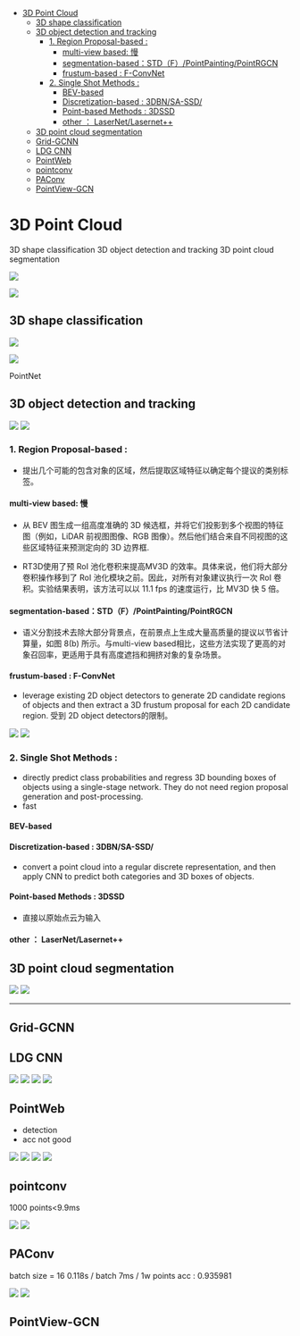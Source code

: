 - [3D Point Cloud](#3d-point-cloud)
  - [3D shape classification](#3d-shape-classification)
  - [3D object detection and tracking](#3d-object-detection-and-tracking)
    - [1. Region Proposal-based :](#1-region-proposal-based-)
      - [multi-view based: 慢](#multi-view-based-慢)
      - [segmentation-based：STD（F）/PointPainting/PointRGCN](#segmentation-basedstdfpointpaintingpointrgcn)
      - [frustum-based : F-ConvNet](#frustum-based--f-convnet)
    - [2. Single Shot Methods :](#2-single-shot-methods-)
      - [BEV-based](#bev-based)
      - [Discretization-based : 3DBN/SA-SSD/](#discretization-based--3dbnsa-ssd)
      - [Point-based Methods : 3DSSD](#point-based-methods--3dssd)
      - [other ： LaserNet/Lasernet++](#other--lasernetlasernet)
  - [3D point cloud segmentation](#3d-point-cloud-segmentation)
  - [Grid-GCNN](#grid-gcnn)
  - [LDG CNN](#ldg-cnn)
  - [PointWeb](#pointweb)
  - [pointconv](#pointconv)
  - [PAConv](#paconv)
  - [PointView-GCN](#pointview-gcn)

# 3D Point Cloud

 3D shape classification
 3D object detection and tracking
 3D point cloud segmentation
 
 ![](pic/3136.png)

![](https://github.com/Printeger/printeger.github.io/raw/main/_posts/pic/3136.png)

 ## 3D shape classification

![](pic/3341.png)

![](https://github.com/Printeger/printeger.github.io/raw/main/_posts/pic/3341.png)

PointNet



##  3D object detection and tracking

![](pic/3431.png)
![](https://github.com/Printeger/printeger.github.io/raw/main/_posts/pic/3431.png)
### 1. Region Proposal-based : 
- 提出几个可能的包含对象的区域，然后提取区域特征以确定每个提议的类别标签。
        
#### multi-view based: 慢
- 从 BEV 图生成一组高度准确的 3D 候选框，并将它们投影到多个视图的特征图（例如，LiDAR 前视图图像、RGB 图像）。然后他们结合来自不同视图的这些区域特征来预测定向的 3D 边界框.  

- RT3D使用了预 RoI 池化卷积来提高MV3D 的效率。具体来说，他们将大部分卷积操作移到了 RoI 池化模块之前。因此，对所有对象建议执行一次 RoI 卷积。实验结果表明，该方法可以以 11.1 fps 的速度运行，比 MV3D 快 5 倍。

#### segmentation-based：STD（F）/PointPainting/PointRGCN
- 语义分割技术去除大部分背景点，在前景点上生成大量高质量的提议以节省计算量，如图 8(b) 所示。与multi-view based相比，这些方法实现了更高的对象召回率，更适用于具有高度遮挡和拥挤对象的复杂场景。
#### frustum-based : F-ConvNet
- leverage existing 2D object detectors to generate 2D candidate regions of objects and then extract a 3D frustum proposal for each 2D candidate region. 受到 2D object detectors的限制。

![](pic/1747.png)
![](https://github.com/Printeger/printeger.github.io/raw/main/_posts/pic/1747.png)


### 2. Single Shot Methods : 
- directly predict class probabilities and regress 3D bounding boxes of objects using a single-stage network. They do not need region proposal generation and post-processing.
- fast
#### BEV-based

#### Discretization-based : 3DBN/SA-SSD/
-  convert a point cloud into a regular discrete representation, and then apply CNN to predict both categories and 3D boxes of objects.

#### Point-based Methods : 3DSSD
- 直接以原始点云为输入

#### other ： LaserNet/Lasernet++

## 3D point cloud segmentation
![](pic/3530.png)
![](https://github.com/Printeger/printeger.github.io/raw/main/_posts/pic/3530.png)

--------------------------------------------------------------------
## Grid-GCNN


## LDG CNN

![](pic/0608.png)
![](https://github.com/Printeger/printeger.github.io/raw/main/_posts/pic/0608.png)
![](pic/0340.png)
![](https://github.com/Printeger/printeger.github.io/raw/main/_posts/pic/0340.png)
## PointWeb
- detection
- acc not good

![](pic/0731.png)
![](https://github.com/Printeger/printeger.github.io/raw/main/_posts/pic/0731.png)
![](pic/1500.png)
![](https://github.com/Printeger/printeger.github.io/raw/main/_posts/pic/1500.png)
## pointconv
1000 points<9.9ms

![](pic/2504.png)
![](https://github.com/Printeger/printeger.github.io/raw/main/_posts/pic/2504.png)
## PAConv
batch size = 16 
0.118s / batch
7ms / 1w points
acc : 0.935981

![](pic/4648.png)
![](https://github.com/Printeger/printeger.github.io/raw/main/_posts/pic/4648.png)
## PointView-GCN
